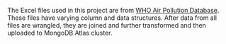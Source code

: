 The Excel files used in this project are from [WHO Air Pollution Database](https://www.who.int/data/gho/data/themes/air-pollution/who-air-quality-database). These files have varying column and data structures. After data from all files are wrangled, they are joined and further transformed and then uploaded to MongoDB Atlas cluster.
